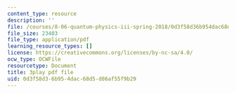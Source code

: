 ```yaml
---
content_type: resource
description: ''
file: /courses/8-06-quantum-physics-iii-spring-2018/0d3f58d36b954dac68d5d86af55f9b29_sv1hK_dLVzE.pdf
file_size: 23403
file_type: application/pdf
learning_resource_types: []
license: https://creativecommons.org/licenses/by-nc-sa/4.0/
ocw_type: OCWFile
resourcetype: Document
title: 3play pdf file
uid: 0d3f58d3-6b95-4dac-68d5-d86af55f9b29
---
```

